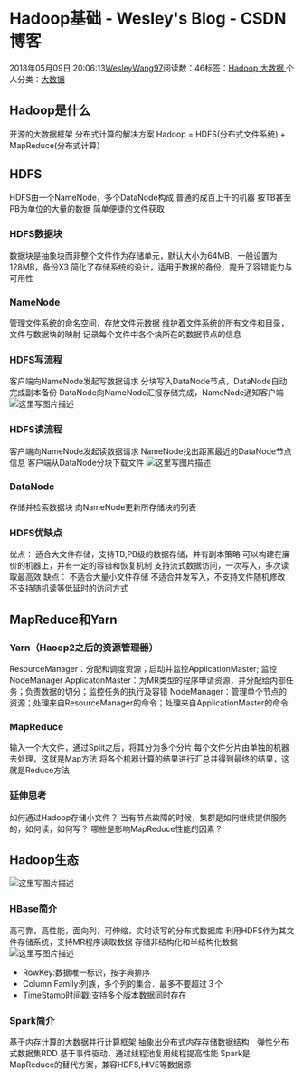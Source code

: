 
# Hadoop基础 - Wesley's Blog - CSDN博客


2018年05月09日 20:06:13[WesleyWang97](https://me.csdn.net/yinanmo5569)阅读数：46标签：[Hadoop																](https://so.csdn.net/so/search/s.do?q=Hadoop&t=blog)[大数据																](https://so.csdn.net/so/search/s.do?q=大数据&t=blog)[
							](https://so.csdn.net/so/search/s.do?q=Hadoop&t=blog)个人分类：[大数据																](https://blog.csdn.net/yinanmo5569/article/category/7652577)



## Hadoop是什么
开源的大数据框架
分布式计算的解决方案
Hadoop = HDFS(分布式文件系统) + MapReduce(分布式计算）
## HDFS
HDFS由一个NameNode，多个DataNode构成
普通的成百上千的机器
按TB甚至PB为单位的大量的数据
简单便捷的文件获取
### HDFS数据块
数据块是抽象块而非整个文件作为存储单元，默认大小为64MB，一般设置为128MB，备份X3
简化了存储系统的设计，适用于数据的备份，提升了容错能力与可用性
### NameNode
管理文件系统的命名空间，存放文件元数据
维护着文件系统的所有文件和目录，文件与数据块的映射
记录每个文件中各个块所在的数据节点的信息
### HDFS写流程
客户端向NameNode发起写数据请求
分块写入DataNode节点，DataNode自动完成副本备份
DataNode向NameNode汇报存储完成，NameNode通知客户端
![这里写图片描述](https://img-blog.csdn.net/20180509200503375?watermark/2/text/aHR0cHM6Ly9ibG9nLmNzZG4ubmV0L3lpbmFubW81NTY5/font/5a6L5L2T/fontsize/400/fill/I0JBQkFCMA==/dissolve/70)
### HDFS读流程
客户端向NameNode发起读数据请求
NameNode找出距离最近的DataNode节点信息
客户端从DataNode分块下载文件
![这里写图片描述](https://img-blog.csdn.net/20180509200514331?watermark/2/text/aHR0cHM6Ly9ibG9nLmNzZG4ubmV0L3lpbmFubW81NTY5/font/5a6L5L2T/fontsize/400/fill/I0JBQkFCMA==/dissolve/70)
### DataNode
存储并检索数据块
向NameNode更新所存储块的列表
### HDFS优缺点
优点：
适合大文件存储，支持TB,PB级的数据存储，并有副本策略
可以构建在廉价的机器上，并有一定的容错和恢复机制
支持流式数据访问，一次写入，多次读取最高效
缺点：
不适合大量小文件存储
不适合并发写入，不支持文件随机修改
不支持随机读等低延时的访问方式
## MapReduce和Yarn
### Yarn（Haoop2之后的资源管理器）
ResourceManager：分配和调度资源；启动并监控ApplicationMaster; 监控NodeManager
ApplicatonMaster：为MR类型的程序申请资源，并分配给内部任务；负责数据的切分；监控任务的执行及容错
NodeManager：管理单个节点的资源；处理来自ResourceManager的命令；处理来自ApplicationMaster的命令
### MapReduce
输入一个大文件，通过Split之后，将其分为多个分片
每个文件分片由单独的机器去处理，这就是Map方法
将各个机器计算的结果进行汇总并得到最终的结果，这就是Reduce方法
### 延伸思考
如何通过Hadoop存储小文件？
当有节点故障的时候，集群是如何继续提供服务的，如何读，如何写？
哪些是影响MapReduce性能的因素？
## Hadoop生态
![这里写图片描述](https://img-blog.csdn.net/20180509200530462?watermark/2/text/aHR0cHM6Ly9ibG9nLmNzZG4ubmV0L3lpbmFubW81NTY5/font/5a6L5L2T/fontsize/400/fill/I0JBQkFCMA==/dissolve/70)
### HBase简介
高可靠，高性能，面向列，可伸缩，实时读写的分布式数据库
利用HDFS作为其文件存储系统，支持MR程序读取数据
存储非结构化和半结构化数据
![这里写图片描述](https://img-blog.csdn.net/20180509200545787?watermark/2/text/aHR0cHM6Ly9ibG9nLmNzZG4ubmV0L3lpbmFubW81NTY5/font/5a6L5L2T/fontsize/400/fill/I0JBQkFCMA==/dissolve/70)[ ](https://img-blog.csdn.net/20180509200545787?watermark/2/text/aHR0cHM6Ly9ibG9nLmNzZG4ubmV0L3lpbmFubW81NTY5/font/5a6L5L2T/fontsize/400/fill/I0JBQkFCMA==/dissolve/70)
- RowKey:数据唯一标识，按字典排序
- Column Family:列族，多个列的集合．最多不要超过３个
- TimeStamp时间戳:支持多个版本数据同时存在
### Spark简介
基于内存计算的大数据并行计算框架
抽象出分布式内存存储数据结构　弹性分布式数据集RDD
基于事件驱动，通过线程池复用线程提高性能
Spark是MapReduce的替代方案，兼容HDFS,HIVE等数据源

[
](https://img-blog.csdn.net/20180509200545787?watermark/2/text/aHR0cHM6Ly9ibG9nLmNzZG4ubmV0L3lpbmFubW81NTY5/font/5a6L5L2T/fontsize/400/fill/I0JBQkFCMA==/dissolve/70)
